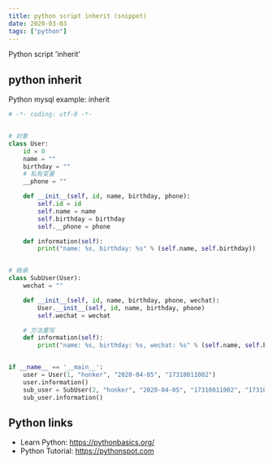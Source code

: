 ```yaml
---
title: python script inherit (snippet)
date: 2020-03-03
tags: ["python"]
---
```

Python script 'inherit'


## python inherit

Python mysql example: inherit

```python
# -*- coding: utf-8 -*-


# 对象
class User:
    id = 0
    name = ""
    birthday = ""
    # 私有变量
    __phone = ""

    def __init__(self, id, name, birthday, phone):
        self.id = id
        self.name = name
        self.birthday = birthday
        self.__phone = phone

    def information(self):
        print("name: %s, birthday: %s" % (self.name, self.birthday))


# 继承
class SubUser(User):
    wechat = ""

    def __init__(self, id, name, birthday, phone, wechat):
        User.__init__(self, id, name, birthday, phone)
        self.wechat = wechat

    # 方法重写
    def information(self):
        print("name: %s, birthday: %s, wechat: %s" % (self.name, self.birthday, self.wechat))


if __name__ == '__main__':
    user = User(1, "honker", "2020-04-05", "17310011002")
    user.information()
    sub_user = SubUser(2, "honker", "2020-04-05", "17310011002", "17310011002")
    sub_user.information()

```

## Python links

- Learn Python: https://pythonbasics.org/
- Python Tutorial: https://pythonspot.com
